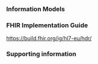 ### Information Models

### FHIR Implementation Guide

https://build.fhir.org/ig/hl7-eu/hdr/ 

### Supporting information